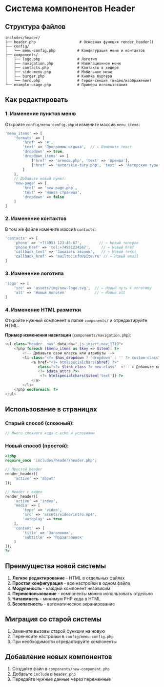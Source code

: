 # Система компонентов Header

## Структура файлов

```
includes/header/
├── header.php                    # Основная функция render_header()
├── config/
│   └── menu-config.php          # Конфигурация меню и контактов
├── components/
│   ├── logo.php                 # Логотип
│   ├── navigation.php           # Навигационное меню
│   ├── contacts.php             # Контакты в хедере
│   ├── side-menu.php            # Мобильное меню
│   ├── burger.php               # Кнопка бургера
│   └── hero.php                 # Герой-секция (видео/изображение)
└── example-usage.php            # Примеры использования
```

## Как редактировать

### 1. Изменение пунктов меню

Откройте `config/menu-config.php` и измените массив `menu_items`:

```php
'menu_items' => [
    'formats' => [
        'href' => '#',
        'text' => 'Программы отдыха',  // ← Измените текст
        'dropdown' => true,
        'dropdown_items' => [
            ['href' => 'arenda.php', 'text' => 'Аренда'],
            ['href' => 'avtorskie-tury.php', 'text' => 'Авторские туры']
        ]
    ],
    // Добавьте новый пункт:
    'new-page' => [
        'href' => 'new-page.php',
        'text' => 'Новая страница',
        'dropdown' => false
    ]
]
```

### 2. Изменение контактов

В том же файле измените массив `contacts`:

```php
'contacts' => [
    'phone' => '+7(495) 123-45-67',        // ← Новый телефон
    'phone_href' => 'tel:+74951234567',     // ← Новый href
    'callback_text' => 'Заказать звонок',   // ← Новый текст
    'callback_href' => 'mailto:info@site.ru' // ← Новый email
]
```

### 3. Изменение логотипа

```php
'logo' => [
    'src' => 'assets/img/new-logo.svg',  // ← Новый путь к логотипу
    'alt' => 'Новый логотип'             // ← Новый alt
]
```

### 4. Изменение HTML разметки

Откройте нужный компонент в папке `components/` и отредактируйте HTML:

**Пример изменения навигации** (`components/navigation.php`):

```php
<ul class="header__nav" data-da=".js-insert-nav,1719">
    <?php foreach ($menu_items as $key => $item): ?>
        <!-- Добавьте свои классы или атрибуты -->
        <li class="<?= $has_dropdown ? 'dropdown' : '' ?> custom-class">
            <a href="<?= htmlspecialchars($href) ?>"
               class="<?= $link_class ?> new-class"  <!-- ← Добавьте класс -->
               <?= $data_attrs ?>>
                <?= htmlspecialchars($item['text']) ?>
            </a>
        </li>
    <?php endforeach; ?>
</ul>
```

## Использование в страницах

### Старый способ (сложный):

```php
// Много сложного кода с echo и условиями
```

### Новый способ (простой):

```php
<?php
require_once 'includes/header/header.php';

// Простой header
render_header([
    'active' => 'about'
]);

// Header с видео
render_header([
    'active' => 'index',
    'media' => [
        'type' => 'video',
        'src' => 'assets/video/intro.mp4',
        'autoplay' => true
    ],
    'content' => [
        'title' => 'Заголовок',
        'subtitle' => 'Подзаголовок'
    ]
]);
?>
```

## Преимущества новой системы

1. **Легкое редактирование** - HTML в отдельных файлах
2. **Простая конфигурация** - все настройки в одном файле
3. **Модульность** - каждый компонент независим
4. **Переиспользование** - компоненты можно использовать отдельно
5. **Читаемость** - минимум PHP кода в HTML
6. **Безопасность** - автоматическое экранирование

## Миграция со старой системы

1. Замените вызовы старой функции на новую
2. Перенесите настройки в `config/menu-config.php`
3. При необходимости отредактируйте компоненты

## Добавление новых компонентов

1. Создайте файл в `components/new-component.php`
2. Добавьте `include` в `header.php`
3. Передайте нужные данные через переменные
